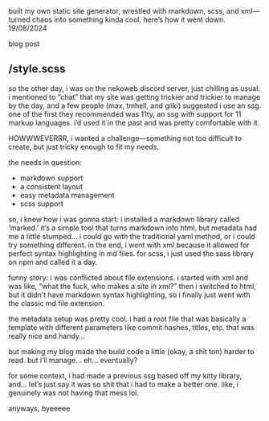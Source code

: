 <meta>
  <title>how i created my ssg!</title>
  <description>built my own static site generator, wrestled with markdown, scss, and xml—turned chaos into something kinda cool. here’s how it went down.</description>
  <date>19/08/2024</date>

  <type>blog post</type>

  <use-style>/style.scss</use-style>
</meta>
---
so the other day, i was on the nekoweb discord server, just chilling as usual. i mentioned to “chat” that my site was getting trickier and trickier to manage by the day, and a few people (max, tmhell, and giiki) suggested i use an ssg. one of the first they recommended was 11ty, an ssg with support for 11 markup languages. i’d used it in the past and was pretty comfortable with it.

HOWWWEVERRR, i wanted a challenge—something not too difficult to create, but just tricky enough to fit my needs.

the needs in question:
- markdown support
- a consistent layout
- easy metadata management
- scss support

so, i knew how i was gonna start: i installed a markdown library called ‘marked.’ it’s a simple tool that turns markdown into html. but metadata had me a little stumped… i could go with the traditional yaml method, or i could try something different. in the end, i went with xml because it allowed for perfect syntax highlighting in md files. for scss, i just used the sass library on npm and called it a day.

funny story: i was conflicted about file extensions. i started with xml and was like, “what the fuck, who makes a site in xml?” then i switched to html, but it didn’t have markdown syntax highlighting, so i finally just went with the classic md file extension.

the metadata setup was pretty cool. i had a root file that was basically a template with different parameters like commit hashes, titles, etc. that was really nice and handy…

but making my blog made the build code a little (okay, a shit ton) harder to read. but i’ll manage… eh… eventually?

for some context, i had made a previous ssg based off my kitty library, and… let’s just say it was so shit that i had to make a better one. like, i genuinely was not having that mess lol.

anyways, byeeeee
